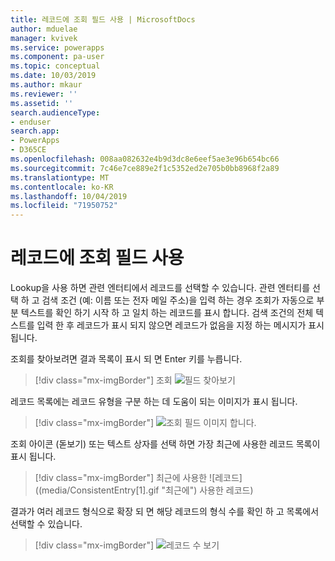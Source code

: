 ```yaml
---
title: 레코드에 조회 필드 사용 | MicrosoftDocs
author: mduelae
manager: kvivek
ms.service: powerapps
ms.component: pa-user
ms.topic: conceptual
ms.date: 10/03/2019
ms.author: mkaur
ms.reviewer: ''
ms.assetid: ''
search.audienceType:
- enduser
search.app:
- PowerApps
- D365CE
ms.openlocfilehash: 008aa082632e4b9d3dc8e6eef5ae3e96b654bc66
ms.sourcegitcommit: 7c46e7ce889e2f1c5352ed2e705b0bb8968f2a89
ms.translationtype: MT
ms.contentlocale: ko-KR
ms.lasthandoff: 10/04/2019
ms.locfileid: "71950752"
---
```

#  <a name="use-the-lookup-field-on-a-record"></a>레코드에 조회 필드 사용

Lookup을 사용 하면 관련 엔터티에서 레코드를 선택할 수 있습니다. 관련 엔터티를 선택 하 고 검색 조건 (예: 이름 또는 전자 메일 주소)을 입력 하는 경우 조회가 자동으로 부분 텍스트를 확인 하기 시작 하 고 일치 하는 레코드를 표시 합니다. 검색 조건의 전체 텍스트를 입력 한 후 레코드가 표시 되지 않으면 레코드가 없음을 지정 하는 메시지가 표시 됩니다.

조회를 찾아보려면 결과 목록이 표시 되 면 Enter 키를 누릅니다.

  > [!div class="mx-imgBorder"]
  > 조회 ![필드 찾아보기](media/Lookup_02-MRUandBrowse[1].gif "조회 필드 찾아보기")  
 
레코드 목록에는 레코드 유형을 구분 하는 데 도움이 되는 이미지가 표시 됩니다.

  > [!div class="mx-imgBorder"]
  > ![조회 필드 이미지](media/Lookup_03-MRU_Entity_Images_56[1].png "조회 필드가 이미지를 표시") 합니다.  


조회 아이콘 (돋보기) 또는 텍스트 상자를 선택 하면 가장 최근에 사용한 레코드 목록이 표시 됩니다.

  > [!div class="mx-imgBorder"]
  > 최근에 사용한 ![레코드]((media/ConsistentEntry[1].gif "최근에") 사용한 레코드)  
  
  
결과가 여러 레코드 형식으로 확장 되 면 해당 레코드의 형식 수를 확인 하 고 목록에서 선택할 수 있습니다.

  > [!div class="mx-imgBorder"]
  > ![](media/Lookup_04-MultipleEntityTypes[1].gif "레코드") 수 보기  
